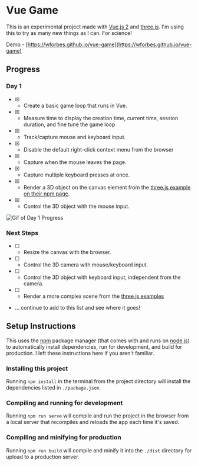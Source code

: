 # Vue Game

This is an experimental project made with [Vue.js 2](https://vuejs.org/) and [three.js](https://threejs.org/). I'm using this to
try as many new things as I can. For science!

Demo - [https://wforbes.github.io/vue-game](https://wforbes.github.io/vue-game)

## Progress

### Day 1

* [X] - Create a basic game loop that runs in Vue.
* [X] - Measure time to display the creation time, current time, session duration, and fine tune the game loop
* [X] - Track/capture mouse and keyboard input.
* [X] - Disable the default right-click context menu from the browser
* [X] - Capture when the mouse leaves the page.
* [X] - Capture multiple keyboard presses at once.
* [X] - Render a 3D object on the canvas element from the [three.js example on their npm page](https://www.npmjs.com/package/three).
* [X] - Control the 3D object with the mouse input.

![Gif of Day 1 Progress](https://wforbes.net/wp-content/uploads/2021/08/vue_game_day1.gif)

### Next Steps

* [ ] - Resize the canvas with the browser.
* [ ] - Control the 3D camera with mouse/keyboard input.
* [ ] - Control the 3D object with keyboard input, independent from the camera.
* [ ] - Render a more complex scene from the [three.js examples](https://threejs.org/examples)
* ... continue to add to this list and see where it goes!

## Setup Instructions

This uses the [npm](https://docs.npmjs.com/about-npm) package manager (that comes with and runs on [node.js](https://nodejs.org/en/))
to automatically install dependencies, run for development, and build for production. I left these instructions here if you aren't
familiar.

### Installing this project

Running ``` npm install ``` in the terminal from the project directory will install the dependencies listed in ``` ./package.json ```.

### Compiling and running for development

Running ``` npm run serve ``` will compile and run the project in the browser from a local server that recompiles and reloads the app
each time it's saved.

### Compiling and minifying for production

Running ``` npm run build ``` will compile and minify it into the ``` ./dist ``` directory for upload to a production server.
